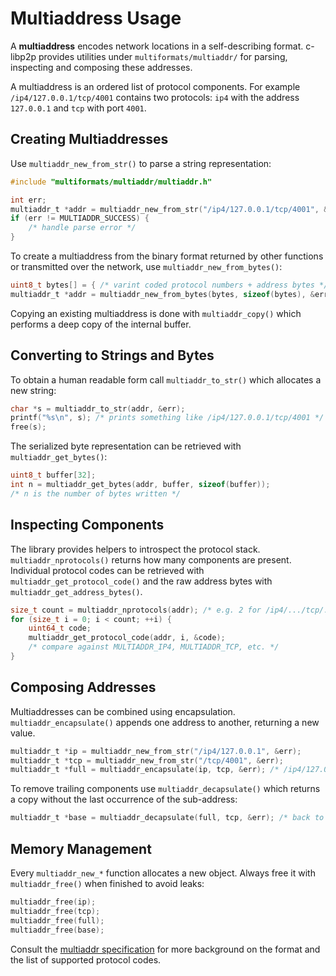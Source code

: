 # Multiaddress Usage

A **multiaddress** encodes network locations in a self-describing format. c-libp2p provides utilities under `multiformats/multiaddr/` for parsing, inspecting and composing these addresses.

A multiaddress is an ordered list of protocol components. For example `/ip4/127.0.0.1/tcp/4001` contains two protocols: `ip4` with the address `127.0.0.1` and `tcp` with port `4001`.

## Creating Multiaddresses

Use `multiaddr_new_from_str()` to parse a string representation:

```c
#include "multiformats/multiaddr/multiaddr.h"

int err;
multiaddr_t *addr = multiaddr_new_from_str("/ip4/127.0.0.1/tcp/4001", &err);
if (err != MULTIADDR_SUCCESS) {
    /* handle parse error */
}
```

To create a multiaddress from the binary format returned by other functions or transmitted over the network, use `multiaddr_new_from_bytes()`:

```c
uint8_t bytes[] = { /* varint coded protocol numbers + address bytes */ };
multiaddr_t *addr = multiaddr_new_from_bytes(bytes, sizeof(bytes), &err);
```

Copying an existing multiaddress is done with `multiaddr_copy()` which performs a deep copy of the internal buffer.

## Converting to Strings and Bytes

To obtain a human readable form call `multiaddr_to_str()` which allocates a new string:

```c
char *s = multiaddr_to_str(addr, &err);
printf("%s\n", s); /* prints something like /ip4/127.0.0.1/tcp/4001 */
free(s);
```

The serialized byte representation can be retrieved with `multiaddr_get_bytes()`:

```c
uint8_t buffer[32];
int n = multiaddr_get_bytes(addr, buffer, sizeof(buffer));
/* n is the number of bytes written */
```

## Inspecting Components

The library provides helpers to introspect the protocol stack. `multiaddr_nprotocols()` returns how many components are present. Individual protocol codes can be retrieved with `multiaddr_get_protocol_code()` and the raw address bytes with `multiaddr_get_address_bytes()`.

```c
size_t count = multiaddr_nprotocols(addr); /* e.g. 2 for /ip4/.../tcp/... */
for (size_t i = 0; i < count; ++i) {
    uint64_t code;
    multiaddr_get_protocol_code(addr, i, &code);
    /* compare against MULTIADDR_IP4, MULTIADDR_TCP, etc. */
}
```

## Composing Addresses

Multiaddresses can be combined using encapsulation. `multiaddr_encapsulate()` appends one address to another, returning a new value.

```c
multiaddr_t *ip = multiaddr_new_from_str("/ip4/127.0.0.1", &err);
multiaddr_t *tcp = multiaddr_new_from_str("/tcp/4001", &err);
multiaddr_t *full = multiaddr_encapsulate(ip, tcp, &err); /* /ip4/127.0.0.1/tcp/4001 */
```

To remove trailing components use `multiaddr_decapsulate()` which returns a copy without the last occurrence of the sub-address:

```c
multiaddr_t *base = multiaddr_decapsulate(full, tcp, &err); /* back to /ip4/127.0.0.1 */
```

## Memory Management

Every `multiaddr_new_*` function allocates a new object. Always free it with `multiaddr_free()` when finished to avoid leaks:

```c
multiaddr_free(ip);
multiaddr_free(tcp);
multiaddr_free(full);
multiaddr_free(base);
```

Consult the [multiaddr specification](../specs/addressing/README.md) for more background on the format and the list of supported protocol codes.
